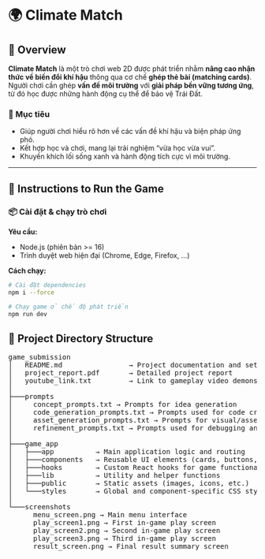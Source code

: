 # 🌍 Climate Match

## 🧭 Overview
**Climate Match** là một trò chơi web 2D được phát triển nhằm **nâng cao nhận thức về biến đổi khí hậu** thông qua cơ chế **ghép thẻ bài (matching cards)**.  
Người chơi cần ghép **vấn đề môi trường** với **giải pháp bền vững tương ứng**, từ đó học được những hành động cụ thể để bảo vệ Trái Đất.

### 🎯 Mục tiêu
- Giúp người chơi hiểu rõ hơn về các vấn đề khí hậu và biện pháp ứng phó.  
- Kết hợp học và chơi, mang lại trải nghiệm “vừa học vừa vui”.  
- Khuyến khích lối sống xanh và hành động tích cực vì môi trường.

---

## 🧩 Instructions to Run the Game

### 📦 Cài đặt & chạy trò chơi
**Yêu cầu:**  
- Node.js (phiên bản >= 16)  
- Trình duyệt web hiện đại (Chrome, Edge, Firefox, …)

**Cách chạy:**

```bash
# Cài đặt dependencies
npm i --force

# Chạy game ở chế độ phát triển
npm run dev
```
## 📁 Project Directory Structure

<pre>
game_submission
│   README.md                → Project documentation and setup guide
│   project_report.pdf       → Detailed project report
│   youtube_link.txt         → Link to gameplay video demonstration
│
├───prompts
│     concept_prompts.txt → Prompts for idea generation
│     code_generation_prompts.txt → Prompts used for code creation
│     asset_generation_prompts.txt → Prompts for visual/asset generation
│     refinement_prompts.txt → Prompts used for debugging and polishing
│
├───game_app
│   ├───app          → Main application logic and routing
│   ├───components   → Reusable UI elements (cards, buttons, etc.)
│   ├───hooks        → Custom React hooks for game functionality
│   ├───lib          → Utility and helper functions
│   ├───public       → Static assets (images, icons, etc.)
│   └───styles       → Global and component-specific CSS styles
│
└───screenshots
      menu_screen.png → Main menu interface
      play_screen1.png → First in-game play screen
      play_screen2.png → Second in-game play screen
      play_screen3.png → Third in-game play screen
      result_screen.png → Final result summary screen
<pre>


